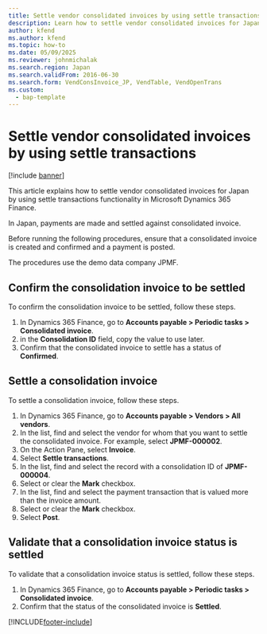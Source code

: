 ```yaml
---
title: Settle vendor consolidated invoices by using settle transactions
description: Learn how to settle vendor consolidated invoices for Japan by using settle transactions functionality in Microsoft Dynamics 365 Finance.
author: kfend
ms.author: kfend
ms.topic: how-to
ms.date: 05/09/2025
ms.reviewer: johnmichalak
ms.search.region: Japan
ms.search.validFrom: 2016-06-30
ms.search.form: VendConsInvoice_JP, VendTable, VendOpenTrans
ms.custom: 
  - bap-template
---
```


# Settle vendor consolidated invoices by using settle transactions

[!include [banner](../../includes/banner.md)]

This article explains how to settle vendor consolidated invoices for Japan by using settle transactions functionality in Microsoft Dynamics 365 Finance.

In Japan, payments are made and settled against consolidated invoice.

Before running the following procedures, ensure that a consolidated invoice is created and confirmed and a payment is posted. 

The procedures use the demo data company JPMF.

## Confirm the consolidation invoice to be settled

To confirm the consolidation invoice to be settled, follow these steps.

1. In Dynamics 365 Finance, go to **Accounts payable \> Periodic tasks \> Consolidated invoice**.
1. in the **Consolidation ID** field, copy the value to use later.
1. Confirm that the consolidated invoice to settle has a status of **Confirmed**.

## Settle a consolidation invoice

To settle a consolidation invoice, follow these steps.

1. In Dynamics 365 Finance, go to **Accounts payable \> Vendors \> All vendors**.
1. In the list, find and select the vendor for whom that you want to settle the consolidated invoice. For example, select **JPMF-000002**.  
1. On the Action Pane, select **Invoice**.
1. Select **Settle transactions**.
1. In the list, find and select the record with a consolidation ID of **JPMF-000004**.  
1. Select or clear the **Mark** checkbox.
1. In the list, find and select the payment transaction that is valued more than the invoice amount.  
1. Select or clear the **Mark** checkbox.
1. Select **Post**.

## Validate that a consolidation invoice status is settled

To validate that a consolidation invoice status is settled, follow these steps.

1. In Dynamics 365 Finance, go to **Accounts payable \> Periodic tasks \> Consolidated invoice**.
1. Confirm that the status of the consolidated invoice is **Settled**.  



[!INCLUDE[footer-include](../../../includes/footer-banner.md)]
